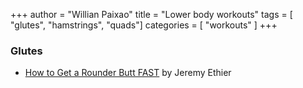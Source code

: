 +++
author = "Willian Paixao"
title = "Lower body workouts"
tags = [ "glutes", "hamstrings", "quads"]
categories = [ "workouts" ]
+++

### Glutes
* [How to Get a Rounder Butt FAST](https://youtu.be/aEt9bLN3R2s) by Jeremy Ethier
